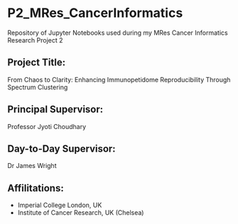 # P2_MRes_CancerInformatics
Repository of Jupyter Notebooks used during my MRes Cancer Informatics Research Project 2

## Project Title: 
From Chaos to Clarity: Enhancing Immunopetidome Reproducibility Through Spectrum Clustering


## Principal Supervisor: 
Professor Jyoti Choudhary

## Day-to-Day Supervisor: 
Dr James Wright

## Affilitations: 
- Imperial College London, UK
- Institute of Cancer Research, UK (Chelsea)
